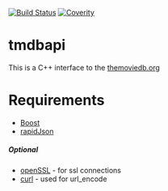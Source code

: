 [![Build Status](https://travis-ci.org/TrevorMellon/tmdbapi.svg?branch=master)](https://travis-ci.org/TrevorMellon/tmdbapi) [![Coverity](https://scan.coverity.com/projects/15077/badge.svg)](https://scan.coverity.com/projects/trevormellon-tmdbapi)
# tmdbapi

This is a C++ interface to the [themoviedb.org](https://www.themoviedb.org)

# Requirements

+ [Boost](http://boost.org)
+ [rapidJson](http://rapidjson.org)

##### Optional

+ [openSSL](https://www.openssl.org) - for ssl connections
+ [curl](https://curl.haxx.se) - used for url_encode
